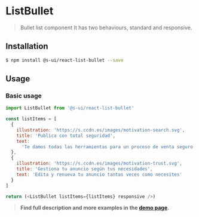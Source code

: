 # ListBullet

> Bullet list component
> It has two behaviours, standard and responsive.

<!-- ![](./assets/preview.png) -->

## Installation

```sh
$ npm install @s-ui/react-list-bullet --save
```

## Usage

### Basic usage
```js
import ListBullet from '@s-ui/react-list-bullet'

const listItems = [
  {
    illustration: 'https://s.ccdn.es/images/motivation-search.svg',
    title: 'Publica con total seguridad',
    text:
      'Te damos todas las herramientas para un proceso de venta seguro'
  },
  {
    illustration: 'https://s.ccdn.es/images/motivation-trust.svg',
    title: 'Gestiona tu anuncio según tus necesidades',
    text: 'Edita y renueva tu anuncio tantas veces como necesites'
  }
]

return (<ListBullet listItems={listItems} responsive />)
```


> **Find full description and more examples in the [demo page](#).**
